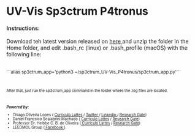 
# UV-Vis Sp3ctrum P4tronus

<b>Instructions:</b><br><br>
Download teh latest version released on <a href="https://github.com/lopesth/UV-Vis-Sp3ctrum-P4tronus/releases/download/1.01/Sp3ctrum_UV-Vis_P4tronus.zip"> here </a> and unzip the folder in the Home folder, and edit .bash_rc (linux) or .bash_profile (macOS) with the following line:<br><br>
<p><small>```alias sp3ctrum_app='python3 ~/sp3ctrum_UV-Vis_P4tronus/sp3ctrum_app.py'```</p><small><br><br>
After that, just run the sp3ctrum_app command in the folder where the .log files are located.
<br><br><br>
 
 
<b><i>Powered by:</i></b><br>
 * Thiago Oliveira Lopes ( <a href="http://lattes.cnpq.br/8870631835172791"> Currículo Lattes</a> / <a href="https://twitter.com/thiago_o_lopes"> Twitter </a> / <a href="https://www.linkedin.com/in/thiago-lopes-1972b270"> Linkedin </a> / <a href="https://www.researchgate.net/profile/Thiago_Lopes2"> Research Gate</a>)
 * Daniel Francsico Scalabrini Machado ( <a href="http://lattes.cnpq.br/9791047274773689"> Currículo Lattes</a> / <a href="https://www.researchgate.net/profile/Daniel_Francisco_Machado">Research Gate</a>)
 * Professor Dr. Heibbe C. B. de Oliveira (<a href="http://lattes.cnpq.br/5995553993631378"> Currículo Lattes</a>  / <a href="https://www.researchgate.net/profile/Heibbe_De_Oliveira2">Research Gate</a>)
 * LEEDMOL Group (<a href="https://www.facebook.com/leedmol/" > Facebook </a>).
